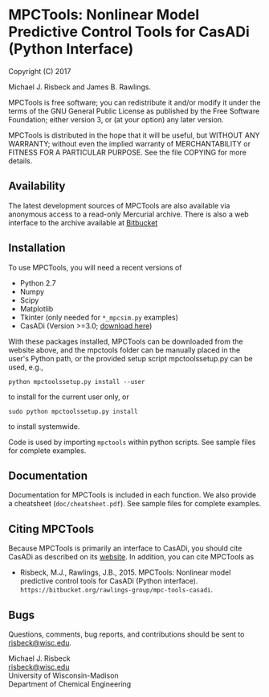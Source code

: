 # MPCTools: Nonlinear Model Predictive Control Tools for CasADi (Python Interface) #

Copyright (C) 2017

Michael J. Risbeck and James B. Rawlings.

MPCTools is free software; you can redistribute it and/or modify
it under the terms of the GNU General Public License as published by the
Free Software Foundation; either version 3, or (at your option) any later
version.

MPCTools is distributed in the hope that it will be useful,
but WITHOUT ANY WARRANTY; without even the implied warranty of
MERCHANTABILITY or FITNESS FOR A PARTICULAR PURPOSE. See the file
COPYING for more details.

## Availability ##

The latest development sources of MPCTools are also available via
anonymous access to a read-only Mercurial archive. There is also a web
interface to the archive available at
[Bitbucket](https://bitbucket.org/rawlings-group/mpc-tools-casadi)

## Installation ##

To use MPCTools, you will need a recent versions of

* Python 2.7
* Numpy
* Scipy
* Matplotlib
* Tkinter (only needed for `*_mpcsim.py` examples)
* CasADi (Version >=3.0; [download here](http://files.casadi.org))

With these packages installed, MPCTools can be downloaded from the
website above, and the mpctools folder can be manually placed in the user's
Python path, or the provided setup script mpctoolssetup.py can be used, e.g.,

    python mpctoolssetup.py install --user

to install for the current user only, or

    sudo python mpctoolssetup.py install

to install systemwide.

Code is used by importing `mpctools` within python scripts. See sample
files for  complete examples.

## Documentation ##

Documentation for MPCTools is included in each function. We also
provide a cheatsheet (`doc/cheatsheet.pdf`). See sample files for complete
examples.

## Citing MPCTools ##

Because MPCTools is primarily an interface to CasADi, you should cite CasADi as
described on its [website](https://github.com/casadi/casadi/wiki/Publications).
In addition, you can cite MPCTools as

- Risbeck, M.J., Rawlings, J.B., 2015. MPCTools: Nonlinear model predictive
  control tools for CasADi (Python interface).
  `https://bitbucket.org/rawlings-group/mpc-tools-casadi`.

## Bugs ##

Questions, comments, bug reports, and contributions should be sent to
risbeck@wisc.edu.

Michael J. Risbeck  
<risbeck@wisc.edu>  
University of Wisconsin-Madison  
Department of Chemical Engineering
